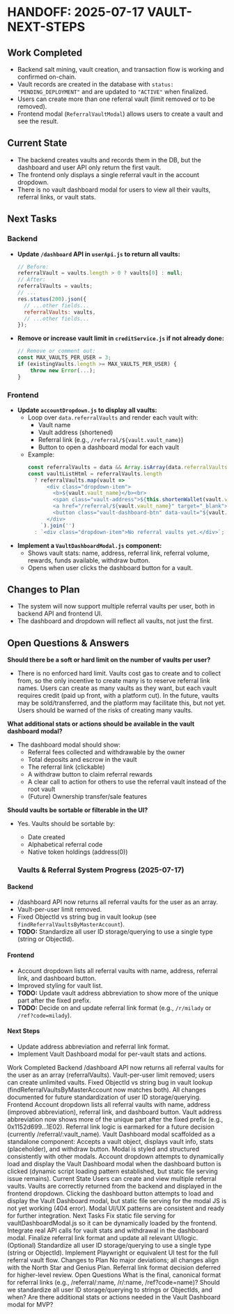 # HANDOFF: 2025-07-17 VAULT-NEXT-STEPS

## Work Completed
- Backend salt mining, vault creation, and transaction flow is working and confirmed on-chain.
- Vault records are created in the database with `status: "PENDING_DEPLOYMENT"` and are updated to `"ACTIVE"` when finalized.
- Users can create more than one referral vault (limit removed or to be removed).
- Frontend modal (`ReferralVaultModal`) allows users to create a vault and see the result.

## Current State
- The backend creates vaults and records them in the DB, but the dashboard and user API only return the first vault.
- The frontend only displays a single referral vault in the account dropdown.
- There is no vault dashboard modal for users to view all their vaults, referral links, or vault stats.

## Next Tasks

### Backend
- **Update `/dashboard` API in `userApi.js` to return all vaults:**
  ```js
  // Before:
  referralVault = vaults.length > 0 ? vaults[0] : null;
  // After:
  referralVaults = vaults;
  // ...
  res.status(200).json({
    // ...other fields...
    referralVaults: vaults,
    // ...other fields...
  });
  ```
- **Remove or increase vault limit in `creditService.js` if not already done:**
  ```js
  // Remove or comment out:
  const MAX_VAULTS_PER_USER = 3;
  if (existingVaults.length >= MAX_VAULTS_PER_USER) {
      throw new Error(...);
  }
  ```

### Frontend
- **Update `accountDropdown.js` to display all vaults:**
  - Loop over `data.referralVaults` and render each vault with:
    - Vault name
    - Vault address (shortened)
    - Referral link (e.g., `/referral/${vault.vault_name}`)
    - Button to open a dashboard modal for each vault
  - Example:
    ```js
    const referralVaults = data && Array.isArray(data.referralVaults) ? data.referralVaults : [];
    const vaultListHtml = referralVaults.length
      ? referralVaults.map(vault => `
          <div class="dropdown-item">
            <b>${vault.vault_name}</b><br>
            <span class="vault-address">${this.shortenWallet(vault.vault_address)}</span><br>
            <a href="/referral/${vault.vault_name}" target="_blank">Referral Link</a>
            <button class="vault-dashboard-btn" data-vault="${vault.vault_address}">Dashboard</button>
          </div>
        `).join('')
      : `<div class="dropdown-item">No referral vaults yet.</div>`;
    ```
- **Implement a `VaultDashboardModal.js` component:**
  - Shows vault stats: name, address, referral link, referral volume, rewards, funds available, withdraw button.
  - Opens when user clicks the dashboard button for a vault.

## Changes to Plan
- The system will now support multiple referral vaults per user, both in backend API and frontend UI.
- The dashboard and dropdown will reflect all vaults, not just the first.

## Open Questions & Answers

**Should there be a soft or hard limit on the number of vaults per user?**
- There is no enforced hard limit. Vaults cost gas to create and to collect from, so the only incentive to create many is to reserve referral link names. Users can create as many vaults as they want, but each vault requires credit (paid up front, with a platform cut). In the future, vaults may be sold/transferred, and the platform may facilitate this, but not yet. Users should be warned of the risks of creating many vaults.

**What additional stats or actions should be available in the vault dashboard modal?**
- The dashboard modal should show:
  - Referral fees collected and withdrawable by the owner
  - Total deposits and escrow in the vault
  - The referral link (clickable)
  - A withdraw button to claim referral rewards
  - A clear call to action for others to use the referral vault instead of the root vault
  - (Future) Ownership transfer/sale features

**Should vaults be sortable or filterable in the UI?**
- Yes. Vaults should be sortable by:
  - Date created
  - Alphabetical referral code
  - Native token holdings (address(0)) 

  ### Vaults & Referral System Progress (2025-07-17)

#### Backend
- /dashboard API now returns all referral vaults for the user as an array.
- Vault-per-user limit removed.
- Fixed ObjectId vs string bug in vault lookup (see `findReferralVaultsByMasterAccount`).
- **TODO:** Standardize all user ID storage/querying to use a single type (string or ObjectId).

#### Frontend
- Account dropdown lists all referral vaults with name, address, referral link, and dashboard button.
- Improved styling for vault list.
- **TODO:** Update vault address abbreviation to show more of the unique part after the fixed prefix.
- **TODO:** Decide on and update referral link format (e.g., `/r/milady` or `/ref?code=milady`).

#### Next Steps
- Update address abbreviation and referral link format.
- Implement Vault Dashboard modal for per-vault stats and actions.

Work Completed
Backend
/dashboard API now returns all referral vaults for the user as an array (referralVaults).
Vault-per-user limit removed; users can create unlimited vaults.
Fixed ObjectId vs string bug in vault lookup (findReferralVaultsByMasterAccount now matches both).
All changes documented for future standardization of user ID storage/querying.
Frontend
Account dropdown lists all referral vaults with name, address (improved abbreviation), referral link, and dashboard button.
Vault address abbreviation now shows more of the unique part after the fixed prefix (e.g., 0x1152d699...1E02).
Referral link logic is earmarked for a future decision (currently /referral/:vault_name).
Vault Dashboard modal scaffolded as a standalone component:
Accepts a vault object, displays vault info, stats (placeholder), and withdraw button.
Modal is styled and structured consistently with other modals.
Account dropdown attempts to dynamically load and display the Vault Dashboard modal when the dashboard button is clicked (dynamic script loading pattern established, but static file serving issue remains).
Current State
Users can create and view multiple referral vaults.
Vaults are correctly returned from the backend and displayed in the frontend dropdown.
Clicking the dashboard button attempts to load and display the Vault Dashboard modal, but static file serving for the modal JS is not yet working (404 error).
Modal UI/UX patterns are consistent and ready for further integration.
Next Tasks
Fix static file serving for vaultDashboardModal.js so it can be dynamically loaded by the frontend.
Integrate real API calls for vault stats and withdrawal in the dashboard modal.
Finalize referral link format and update all relevant UI/logic.
(Optional) Standardize all user ID storage/querying to use a single type (string or ObjectId).
Implement Playwright or equivalent UI test for the full referral vault flow.
Changes to Plan
No major deviations; all changes align with the North Star and Genius Plan.
Referral link format decision deferred for higher-level review.
Open Questions
What is the final, canonical format for referral links (e.g., /referral/:name, /r/:name, /ref?code=name)?
Should we standardize all user ID storage/querying to strings or ObjectIds, and when?
Are there additional stats or actions needed in the Vault Dashboard modal for MVP?